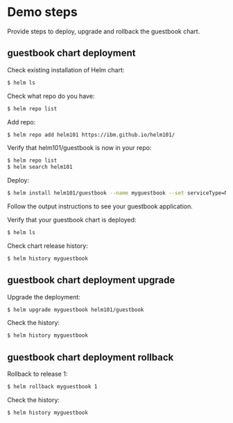 # Demo steps
Provide steps to deploy, upgrade and rollback the guestbook chart.

## guestbook chart deployment

Check existing installation of Helm chart:
```bash
$ helm ls
```

Check what repo do you have:
```bash
$ helm repo list
```

Add repo:
```bash
$ helm repo add helm101 https://ibm.github.io/helm101/
```

Verify that helm101/guestbook is now in your repo:
```bash
$ helm repo list
$ helm search helm101
```

Deploy: 
```bash
$ helm install helm101/guestbook --name myguestbook --set serviceType=NodePort
```
Follow the output instructions to see your guestbook application.

Verify that your guestbook chart is deployed:
```bash
$ helm ls
```

Check chart release history:
```bash
$ helm history myguestbook
```

## guestbook chart deployment upgrade

Upgrade the deployment:
```bash
$ helm upgrade myguestbook helm101/guestbook
```

Check the history:
```bash
$ helm history myguestbook
```

## guestbook chart deployment rollback

Rollback to release 1:
```bash
$ helm rollback myguestbook 1
```

Check the history:
```bash
$ helm history myguestbook
```


